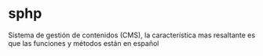 # sphp
Sistema de gestión de contenidos (CMS), la característica mas resaltante es que las funciones y métodos están en español
